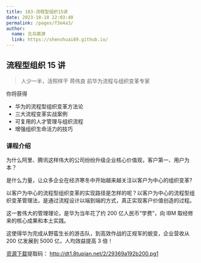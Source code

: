 ```yaml
---
title: 183-流程型组织15讲
date: 2023-10-10 22:03:40
permalink: /pages/f3e4a3/
author: 
  name: 北鸟南游
  link: https://shenshuai89.github.io/
---
```

## 流程型组织 15 讲

> 人少一半，活照样干
> 蒋伟良  前华为流程与组织变革专家

你将获得

- 华为的流程型组织变革方法论
- 三大流程变革实战案例
- 可复用的人才管理与组织流程
- 增强组织生命活力的技巧

### 课程介绍

为什么阿里、腾讯这样伟大的公司纷纷升级企业核心价值观，客户第一、用户为本？

是什么力量，让众多企业在经济寒冬中开始越来越关注以客户为中心的组织变革?

以客户为中心的流程型组织变革的实现路径是怎样的呢？以客户为中心的流程型组织变革管理法，是通过流程设计以端到端的方式，真正实现客户价值创造的过程。

这一套伟大的管理理论，是华为当年花了约 200 亿人民币“学费”，向 IBM 取经修来的核心成果和本土实践。

这使得华为完成从野蛮生长的游击队，到高效作战的正规军的蜕变，企业营收从 200 亿发展到 5000 亿，人均效益提高 3 倍！

[资源下载](https://pan.baidu.com/s/1CQb3xCkYsim2OHzY-2_U0Q)提取码：	http://dt1.8tupian.net/2/29369a192b200.pg1
